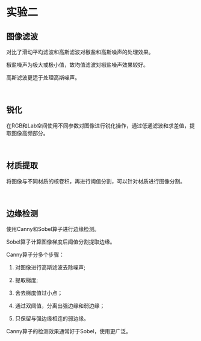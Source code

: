 # 实验二

## 图像滤波

对比了滑动平均滤波和高斯滤波对椒盐和高斯噪声的处理效果。

椒盐噪声为极大或极小值，故均值滤波对椒盐噪声效果较好。

高斯滤波更适于处理高斯噪声。

<br>

## 锐化

在RGB和Lab空间使用不同参数对图像进行锐化操作，通过低通滤波和求差值，提取图像高频部分。

<br>

## 材质提取

将图像与不同材质的核卷积，再进行阈值分割，可以针对材质进行图像分割。

<br>

## 边缘检测

使用Canny和Sobel算子进行边缘检测。

Sobel算子计算图像梯度后阈值分割提取边缘。

Canny算子分多个步骤：

1. 对图像进行高斯滤波去除噪声;

2. 提取梯度;

3. 舍去梯度值过小点；

4. 通过双阈值，分离出强边缘和弱边缘；

5. 只保留与强边缘相连的弱边缘。

Canny算子的检测效果通常好于Sobel，使用更广泛。
